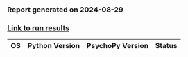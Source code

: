 ### Report generated on 2024-08-29
### [Link to run results](https://github.com/wieluk/psychopy_linux_installer/actions/runs/10613544249)

| OS | Python Version | PsychoPy Version | Status |
|---|---|---|---|
